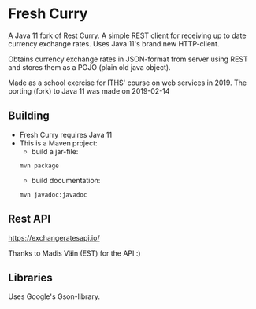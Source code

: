 # Fresh Curry
A Java 11 fork of Rest Curry. A simple REST client for receiving up to date currency exchange rates.
Uses Java 11's brand new HTTP-client.

Obtains currency exchange rates in JSON-format from server using
REST and stores them as a POJO (plain old java object).

Made as a school exercise for ITHS' course on web
services in 2019. The porting (fork) to Java 11 was made on 2019-02-14

## Building
* Fresh Curry requires Java 11
* This is a Maven project:
  * build a jar-file:
  ```
  mvn package
  ```
  * build documentation:
  ```
  mvn javadoc:javadoc

## Rest API
https://exchangeratesapi.io/

Thanks to Madis Väin (EST) for the API :)

## Libraries

Uses Google's Gson-library.

